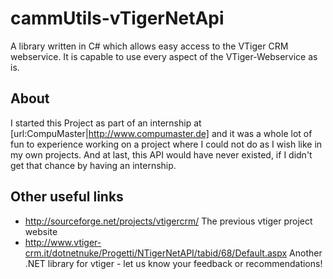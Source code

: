 # cammUtils-vTigerNetApi

A library written in C# which allows easy access to the VTiger CRM webservice.
It is capable to use every aspect of the VTiger-Webservice as is.

## About
I started this Project as part of an internship at [url:CompuMaster|http://www.compumaster.de] and it was a whole lot of fun to experience working on a project where I could not do as I wish like in my own projects.
And at last, this API would have never existed, if I didn't get that chance by having an internship.

## Other useful links
* http://sourceforge.net/projects/vtigercrm/ The previous vtiger project website
* http://www.vtiger-crm.it/dotnetnuke/Progetti/NTigerNetAPI/tabid/68/Default.aspx Another .NET library for vtiger - let us know your feedback or recommendations!
